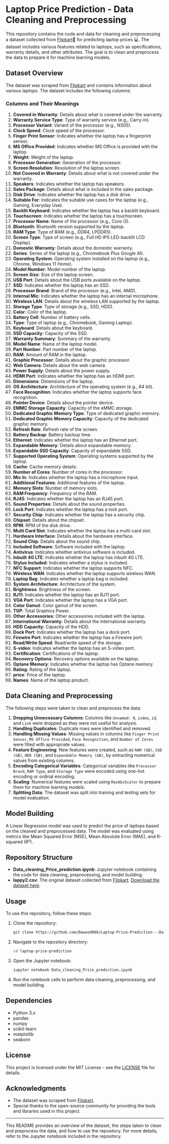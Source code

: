 # Laptop Price Prediction - Data Cleaning and Preprocessing

This repository contains the code and data for cleaning and preprocessing a dataset collected from [Flipkart](https://www.flipkart.com)🛒 for predicting laptop prices 💻. The dataset includes various features related to laptops, such as specifications, warranty details, and other attributes. The goal is to clean and preprocess the data to prepare it for machine learning models.

## Dataset Overview

The dataset was scraped from [Flipkart](https://www.flipkart.com) and contains information about various laptops. The dataset includes the following columns:

### Columns and Their Meanings

1. **Covered in Warranty**: Details about what is covered under the warranty.
2. **Warranty Service Type**: Type of warranty service (e.g., Carry-in).
3. **Processor Variant**: Variant of the processor (e.g., N305).
4. **Clock Speed**: Clock speed of the processor.
5. **Finger Print Sensor**: Indicates whether the laptop has a fingerprint sensor.
6. **MS Office Provided**: Indicates whether MS Office is provided with the laptop.
7. **Weight**: Weight of the laptop.
8. **Processor Generation**: Generation of the processor.
9. **Screen Resolution**: Resolution of the laptop screen.
10. **Not Covered in Warranty**: Details about what is not covered under the warranty.
11. **Speakers**: Indicates whether the laptop has speakers.
12. **Sales Package**: Details about what is included in the sales package.
13. **Disk Drive**: Indicates whether the laptop has a disk drive.
14. **Suitable For**: Indicates the suitable use cases for the laptop (e.g., Gaming, Everyday Use).
15. **Backlit Keyboard**: Indicates whether the laptop has a backlit keyboard.
16. **Touchscreen**: Indicates whether the laptop has a touchscreen.
17. **Processor Name**: Name of the processor (e.g., Core i3).
18. **Bluetooth**: Bluetooth version supported by the laptop.
19. **RAM Type**: Type of RAM (e.g., DDR4, LPDDR5).
20. **Screen Type**: Type of screen (e.g., Full HD IPS LED-backlit LCD Display).
21. **Domestic Warranty**: Details about the domestic warranty.
22. **Series**: Series of the laptop (e.g., Chromebook Plus Google AI).
23. **Operating System**: Operating system installed on the laptop (e.g., Chrome, Windows 11 Home).
24. **Model Number**: Model number of the laptop.
25. **Screen Size**: Size of the laptop screen.
26. **USB Port**: Details about the USB ports available on the laptop.
27. **SSD**: Indicates whether the laptop has an SSD.
28. **Processor Brand**: Brand of the processor (e.g., Intel, AMD).
29. **Internal Mic**: Indicates whether the laptop has an internal microphone.
30. **Wireless LAN**: Details about the wireless LAN supported by the laptop.
31. **Storage Type**: Type of storage (e.g., SSD, HDD).
32. **Color**: Color of the laptop.
33. **Battery Cell**: Number of battery cells.
34. **Type**: Type of laptop (e.g., Chromebook, Gaming Laptop).
35. **Keyboard**: Details about the keyboard.
36. **SSD Capacity**: Capacity of the SSD.
37. **Warranty Summary**: Summary of the warranty.
38. **Model Name**: Name of the laptop model.
39. **Part Number**: Part number of the laptop.
40. **RAM**: Amount of RAM in the laptop.
41. **Graphic Processor**: Details about the graphic processor.
42. **Web Camera**: Details about the web camera.
43. **Power Supply**: Details about the power supply.
44. **HDMI Port**: Indicates whether the laptop has an HDMI port.
45. **Dimensions**: Dimensions of the laptop.
46. **OS Architecture**: Architecture of the operating system (e.g., 64 bit).
47. **Face Recognition**: Indicates whether the laptop supports face recognition.
48. **Pointer Device**: Details about the pointer device.
49. **EMMC Storage Capacity**: Capacity of the eMMC storage.
50. **Dedicated Graphic Memory Type**: Type of dedicated graphic memory.
51. **Dedicated Graphic Memory Capacity**: Capacity of the dedicated graphic memory.
52. **Refresh Rate**: Refresh rate of the screen.
53. **Battery Backup**: Battery backup time.
54. **Ethernet**: Indicates whether the laptop has an Ethernet port.
55. **Expandable Memory**: Details about expandable memory.
56. **Expandable SSD Capacity**: Capacity of expandable SSD.
57. **Supported Operating System**: Operating systems supported by the laptop.
58. **Cache**: Cache memory details.
59. **Number of Cores**: Number of cores in the processor.
60. **Mic In**: Indicates whether the laptop has a microphone input.
61. **Additional Features**: Additional features of the laptop.
62. **Memory Slots**: Number of memory slots.
63. **RAM Frequency**: Frequency of the RAM.
64. **RJ45**: Indicates whether the laptop has an RJ45 port.
65. **Sound Properties**: Details about the sound properties.
66. **Lock Port**: Indicates whether the laptop has a lock port.
67. **Security Chip**: Indicates whether the laptop has a security chip.
68. **Chipset**: Details about the chipset.
69. **RPM**: RPM of the disk drive.
70. **Multi Card Slot**: Indicates whether the laptop has a multi-card slot.
71. **Hardware Interface**: Details about the hardware interface.
72. **Sound Chip**: Details about the sound chip.
73. **Included Software**: Software included with the laptop.
74. **Antivirus**: Indicates whether antivirus software is included.
75. **Inbuilt 4G LTE**: Indicates whether the laptop has inbuilt 4G LTE.
76. **Stylus Included**: Indicates whether a stylus is included.
77. **NFC Support**: Indicates whether the laptop supports NFC.
78. **Wireless WAN**: Indicates whether the laptop supports wireless WAN.
79. **Laptop Bag**: Indicates whether a laptop bag is included.
80. **System Architecture**: Architecture of the system.
81. **Brightness**: Brightness of the screen.
82. **RJ11**: Indicates whether the laptop has an RJ11 port.
83. **VGA Port**: Indicates whether the laptop has a VGA port.
84. **Color Gamut**: Color gamut of the screen.
85. **TGP**: Total Graphics Power.
86. **Other Accessories**: Other accessories included with the laptop.
87. **International Warranty**: Details about the international warranty.
88. **HDD Capacity**: Capacity of the HDD.
89. **Dock Port**: Indicates whether the laptop has a dock port.
90. **Firewire Port**: Indicates whether the laptop has a Firewire port.
91. **Read/Write Speed**: Read/write speed of the storage.
92. **S-video**: Indicates whether the laptop has an S-video port.
93. **Certification**: Certifications of the laptop.
94. **Recovery Options**: Recovery options available on the laptop.
95. **Optane Memory**: Indicates whether the laptop has Optane memory.
96. **Rating**: Rating of the laptop.
97. **price**: Price of the laptop.
98. **Names**: Name of the laptop product.

## Data Cleaning and Preprocessing

The following steps were taken to clean and preprocess the data:

1. **Dropping Unnecessary Columns**: Columns like `Unnamed: 0`, `index`, `id`, and `Link` were dropped as they were not useful for analysis.
2. **Handling Duplicates**: Duplicate rows were identified and removed.
3. **Handling Missing Values**: Missing values in columns like `Finger Print Sensor`, `MS Office Provided`, `Face Recognition`, and `Number of Cores` were filled with appropriate values.
4. **Feature Engineering**: New features were created, such as `RAM (GB)`, `SSD (GB)`, `HDD (GB)`, and `Expandable Memory (GB)`, by extracting numerical values from existing columns.
5. **Encoding Categorical Variables**: Categorical variables like `Processor Brand`, `RAM Type`, and `Storage Type` were encoded using one-hot encoding or ordinal encoding.
6. **Scaling**: Numerical features were scaled using `MaxAbsScaler` to prepare them for machine learning models.
7. **Splitting Data**: The dataset was split into training and testing sets for model evaluation.

## Model Building

A Linear Regression model was used to predict the price of laptops based on the cleaned and preprocessed data. The model was evaluated using metrics like Mean Squared Error (MSE), Mean Absolute Error (MAE), and R-squared (R²).

## Repository Structure

- **Data_cleaning_Price_prediction.ipynb**: Jupyter notebook containing the code for data cleaning, preprocessing, and model building.
- **lappy2.csv**: The original dataset collected from [Flipkart](https://www.flipkart.com). [Download the dataset here](lappy2.csv).

## Usage

To use this repository, follow these steps:

1. Clone the repository:
   ```bash
   git clone https://github.com/Dawood006/Laptop-Price-Prediction---Data-Cleaning-and-Preprocessing.git
   ```
2. Navigate to the repository directory:
   ```bash
   cd laptop-price-prediction
   ```
3. Open the Jupyter notebook:
   ```bash
   jupyter notebook Data_cleaning_Price_prediction.ipynb
   ```
4. Run the notebook cells to perform data cleaning, preprocessing, and model building.

## Dependencies

- Python 3.x
- pandas
- numpy
- scikit-learn
- matplotlib
- seaborn

## License

This project is licensed under the MIT License - see the [LICENSE](LICENSE) file for details.

## Acknowledgments

- The dataset was scraped from [Flipkart](https://www.flipkart.com/).
- Special thanks to the open-source community for providing the tools and libraries used in this project.

---

This README provides an overview of the dataset, the steps taken to clean and preprocess the data, and how to use the repository. For more details, refer to the Jupyter notebook included in the repository.

